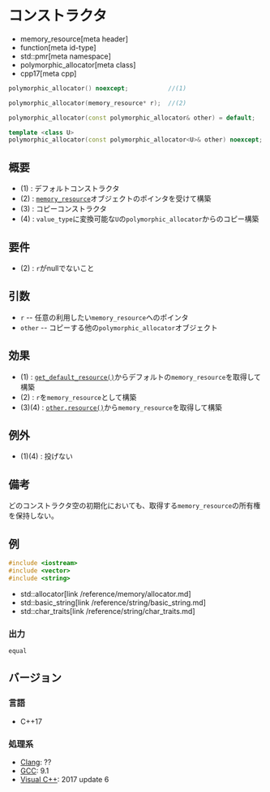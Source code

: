 # コンストラクタ
* memory_resource[meta header]
* function[meta id-type]
* std::pmr[meta namespace]
* polymorphic_allocator[meta class]
* cpp17[meta cpp]

```cpp
polymorphic_allocator() noexcept;           //(1)

polymorphic_allocator(memory_resource* r);  //(2)

polymorphic_allocator(const polymorphic_allocator& other) = default;    //(3)

template <class U>
polymorphic_allocator(const polymorphic_allocator<U>& other) noexcept;  //(4)
```

## 概要
- (1) : デフォルトコンストラクタ
- (2) : [`memory_resource`](/reference/memory_resource/memory_resource.md)オブジェクトのポインタを受けて構築
- (3) : コピーコンストラクタ
- (4) : `value_type`に変換可能な`U`の`polymorphic_allocator`からのコピー構築

## 要件
- (2) : `r`がnullでないこと

## 引数
- `r` -- 任意の利用したい`memory_resource`へのポインタ
- `other` -- コピーする他の`polymorphic_allocator`オブジェクト

## 効果
- (1) : [`get_default_resource()`](/reference/memory_resource/get_default_resource.md)からデフォルトの`memory_resource`を取得して構築
- (2) : `r`を`memory_resource`として構築
- (3)(4) : [`other.resource()`](resource.md)から`memory_resource`を取得して構築

## 例外
- (1)(4) : 投げない

## 備考
どのコンストラクタ空の初期化においても、取得する`memory_resource`の所有権を保持しない。

## 例
```cpp example
#include <iostream>
#include <vector>
#include <string>

```
* std::allocator[link /reference/memory/allocator.md]
* std::basic_string[link /reference/string/basic_string.md]
* std::char_traits[link /reference/string/char_traits.md]

### 出力
```
equal
```

## バージョン
### 言語
- C++17

### 処理系
- [Clang](/implementation.md#clang): ??
- [GCC](/implementation.md#gcc): 9.1
- [Visual C++](/implementation.md#visual_cpp): 2017 update 6
